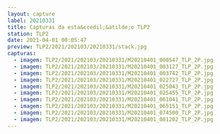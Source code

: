 ```yaml
---
layout: capture
label: 20210331
title: Capturas da esta&ccedil;&atilde;o TLP2
station: TLP2
date: 2021-04-01 00:05:47
preview: TLP2/2021/202103/20210331/stack.jpg
capturas:
  - imagem: TLP2/2021/202103/20210331/M20210401_000547_TLP_2P.jpg
  - imagem: TLP2/2021/202103/20210331/M20210401_003127_TLP_2P.jpg
  - imagem: TLP2/2021/202103/20210331/M20210401_003742_TLP_2P.jpg
  - imagem: TLP2/2021/202103/20210331/M20210401_022727_TLP_2P.jpg
  - imagem: TLP2/2021/202103/20210331/M20210401_025043_TLP_2P.jpg
  - imagem: TLP2/2021/202103/20210331/M20210401_025455_TLP_2P.jpg
  - imagem: TLP2/2021/202103/20210331/M20210401_061041_TLP_2P.jpg
  - imagem: TLP2/2021/202103/20210331/M20210401_065151_TLP_2P.jpg
  - imagem: TLP2/2021/202103/20210331/M20210401_074500_TLP_2P.jpg
  - imagem: TLP2/2021/202103/20210331/M20210401_081202_TLP_2P.jpg
---
```


